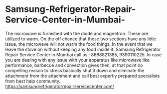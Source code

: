 # Samsung-Refrigerator-Repair-Service-Center-in-Mumbai-
The microwave is furnished with the diode and magnetron. These are utilized to warm. On the off chance that these two sections have any little issue, the microwave will not warm the food things. In the event that we leave the stove on without keeping any food inside it. Samsung Refrigerator Repair Service Center in Mumbai call us : 8688821385, 9390110225.  In case you are dealing with any issue with your apparatus like microwave like performance, barbecue and convection gives then, at that point no compelling reason to stress basically shut it down and eliminate the attachment from the attachment and call best expertly prepared specialists from best help community.  https://samsungrefrigeratorrepairservicecenter.com/
